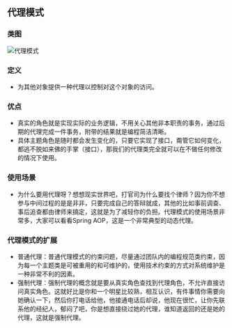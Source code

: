 ## 代理模式

### 类图

![代理模式](http://image.leeyom.top/blog/20200803190817.png)

### 定义

- 为其他对象提供一种代理以控制对这个对象的访问。

### 优点

- 真实的角色就是实现实际的业务逻辑，不用关心其他非本职责的事务，通过后期的代理完成一件事务，附带的结果就是编程简洁清晰。
- 具体主题角色是随时都会发生变化的，只要它实现了接口，甭管它如何变化，都逃不脱如来佛的手掌（接口），那我们的代理类完全就可以在不做任何修改的情况下使用。

### 使用场景

- 为什么要用代理呀？想想现实世界吧，打官司为什么要找个律师？因为你不想参与中间过程的是是非非，只要完成自己的答辩就成，其他的比如事前调查、事后追查都由律师来搞定，这就是为了减轻你的负担。代理模式的使用场景非常多，大家可以看看Spring AOP，这是一个非常典型的动态代理。

### 代理模式的扩展

- 普通代理：普通代理模式的约束问题，尽量通过团队内的编程规范类约束，因为每一个主题类是可被重用的和可维护的，使用技术约束的方式对系统维护是一种非常不利的因素。
- 强制代理：强制代理的概念就是要从真实角色查找到代理角色，不允许直接访问真实角色。这就好比是你和一个明星比较熟，相互认识，有件事情你需要向她确认一下，然后你打电话给他，他接通电话后却说，他现在很忙，让你先联系他的经纪人，郁闷了吧，你是想直接绕过她的代理，谁知道返回的还是她的代理，这就是强制代理。